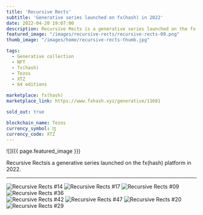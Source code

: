 ```yaml
---
title: 'Recursive Rects'
subtitle: 'Generative series launched on fx(hash) in 2022'
date: 2022-04-20 19:07:00
description: Recursive Rects is a generative series launched on the fx(hash) platform in 2022. 
featured_image: "/images/recursive-rects/recursive-rects-09.png"
thumb_image: "/images/home/recursive-rects-thumb.jpg"

tags:
  - Generative collection
  - NFT
  - fx(hash)
  - Tezos
  - XTZ
  - 64 editions

marketplace: fx(hash)
marketplace_link: https://www.fxhash.xyz/generative/11601

sold_out: true

blockchain_name: Tezos
currency_symbol: ꜩ
currency_code: XTZ
---
```


![]({{ page.featured_image }})


Recursive Rectsis a generative series launched on the fx(hash) platform in 2022. 

---


<div class="gallery" data-columns="3">
	<img src="/images/recursive-rects/recursive-rects-14.png" title="Recursive Rects #14" alt="Recursive Rects #14">
	<img src="/images/recursive-rects/recursive-rects-17.png" title="Recursive Rects #17" alt="Recursive Rects #17">
	<img src="/images/recursive-rects/recursive-rects-09.png" title="Recursive Rects #09" alt="Recursive Rects #09">
</div>

<img src="/images/recursive-rects/recursive-rects-36.png" title="Recursive Rects #36" alt="Recursive Rects #36">

<div class="gallery" data-columns="2">
	<img src="/images/recursive-rects/recursive-rects-42.png" title="Recursive Rects #42" alt="Recursive Rects #42">
	<img src="/images/recursive-rects/recursive-rects-47.png" title="Recursive Rects #47" alt="Recursive Rects #47">
	<img src="/images/recursive-rects/recursive-rects-20.png" title="Recursive Rects #20" alt="Recursive Rects #20">
	<img src="/images/recursive-rects/recursive-rects-29.png" title="Recursive Rects #29" alt="Recursive Rects #29">
</div>